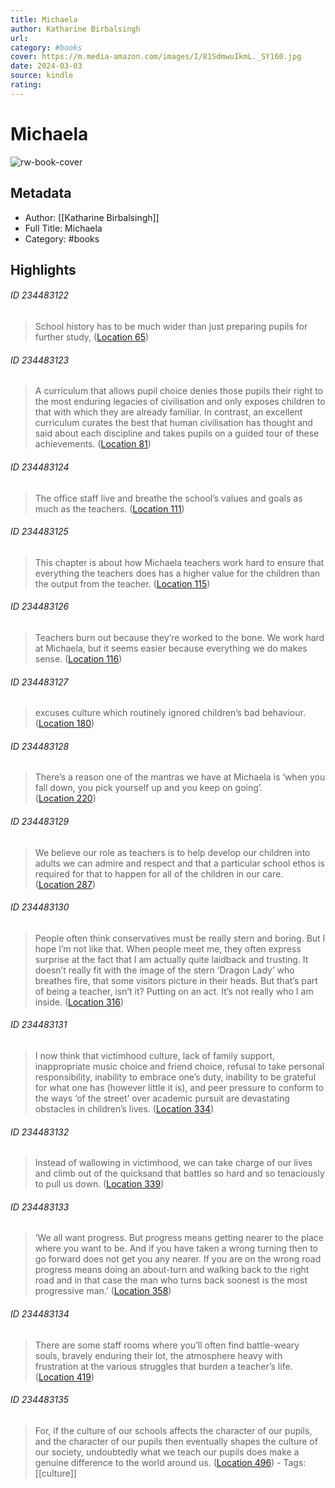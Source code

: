 ```yaml
---
title: Michaela
author: Katharine Birbalsingh
url: 
category: #books
cover: https://m.media-amazon.com/images/I/81SdmwuIkmL._SY160.jpg
date: 2024-03-03
source: kindle
rating:
---
```

# Michaela

![rw-book-cover](https://m.media-amazon.com/images/I/81SdmwuIkmL._SY160.jpg)

## Metadata
- Author: [[Katharine Birbalsingh]]
- Full Title: Michaela
- Category: #books

## Highlights
###### ID 234483122
> School history has to be much wider than just preparing pupils for further study, ([Location 65](https://readwise.io/to_kindle?action=open&asin=B08B1T3K8S&location=65))
    
###### ID 234483123
> A curriculum that allows pupil choice denies those pupils their right to the most enduring legacies of civilisation and only exposes children to that with which they are already familiar. In contrast, an excellent curriculum curates the best that human civilisation has thought and said about each discipline and takes pupils on a guided tour of these achievements. ([Location 81](https://readwise.io/to_kindle?action=open&asin=B08B1T3K8S&location=81))
    
###### ID 234483124
> The office staff live and breathe the school’s values and goals as much as the teachers. ([Location 111](https://readwise.io/to_kindle?action=open&asin=B08B1T3K8S&location=111))
    
###### ID 234483125
> This chapter is about how Michaela teachers work hard to ensure that everything the teachers does has a higher value for the children than the output from the teacher. ([Location 115](https://readwise.io/to_kindle?action=open&asin=B08B1T3K8S&location=115))
    
###### ID 234483126
> Teachers burn out because they’re worked to the bone. We work hard at Michaela, but it seems easier because everything we do makes sense. ([Location 116](https://readwise.io/to_kindle?action=open&asin=B08B1T3K8S&location=116))
    
###### ID 234483127
> excuses culture which routinely ignored children’s bad behaviour. ([Location 180](https://readwise.io/to_kindle?action=open&asin=B08B1T3K8S&location=180))
    
###### ID 234483128
> There’s a reason one of the mantras we have at Michaela is ‘when you fall down, you pick yourself up and you keep on going’. ([Location 220](https://readwise.io/to_kindle?action=open&asin=B08B1T3K8S&location=220))
    
###### ID 234483129
> We believe our role as teachers is to help develop our children into adults we can admire and respect and that a particular school ethos is required for that to happen for all of the children in our care. ([Location 287](https://readwise.io/to_kindle?action=open&asin=B08B1T3K8S&location=287))
    
###### ID 234483130
> People often think conservatives must be really stern and boring. But I hope I’m not like that. When people meet me, they often express surprise at the fact that I am actually quite laidback and trusting. It doesn’t really fit with the image of the stern ‘Dragon Lady’ who breathes fire, that some visitors picture in their heads. But that’s part of being a teacher, isn’t it? Putting on an act. It’s not really who I am inside. ([Location 316](https://readwise.io/to_kindle?action=open&asin=B08B1T3K8S&location=316))
    
###### ID 234483131
> I now think that victimhood culture, lack of family support, inappropriate music choice and friend choice, refusal to take personal responsibility, inability to embrace one’s duty, inability to be grateful for what one has (however little it is), and peer pressure to conform to the ways ‘of the street’ over academic pursuit are devastating obstacles in children’s lives. ([Location 334](https://readwise.io/to_kindle?action=open&asin=B08B1T3K8S&location=334))
    
###### ID 234483132
> Instead of wallowing in victimhood, we can take charge of our lives and climb out of the quicksand that battles so hard and so tenaciously to pull us down. ([Location 339](https://readwise.io/to_kindle?action=open&asin=B08B1T3K8S&location=339))
    
###### ID 234483133
> ‘We all want progress. But progress means getting nearer to the place where you want to be. And if you have taken a wrong turning then to go forward does not get you any nearer. If you are on the wrong road progress means doing an about-turn and walking back to the right road and in that case the man who turns back soonest is the most progressive man.’ ([Location 358](https://readwise.io/to_kindle?action=open&asin=B08B1T3K8S&location=358))
    
###### ID 234483134
> There are some staff rooms where you’ll often find battle-weary souls, bravely enduring their lot, the atmosphere heavy with frustration at the various struggles that burden a teacher’s life. ([Location 419](https://readwise.io/to_kindle?action=open&asin=B08B1T3K8S&location=419))
    
###### ID 234483135
> For, if the culture of our schools affects the character of our pupils, and the character of our pupils then eventually shapes the culture of our society, undoubtedly what we teach our pupils does make a genuine difference to the world around us. ([Location 496](https://readwise.io/to_kindle?action=open&asin=B08B1T3K8S&location=496)) 
    - Tags: [[culture]] 
    
